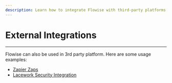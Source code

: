 ```yaml
---
description: Learn how to integrate Flowise with third-party platforms
---
```


# External Integrations

---

Flowise can also be used in 3rd party platform. Here are some usage examples:

-   [Zapier Zaps](zapier-zaps.md)
-   [Lacework Security Integration](lacework.md)
